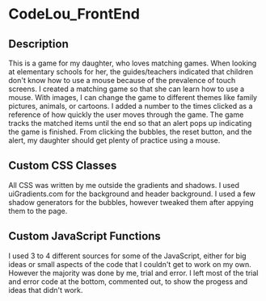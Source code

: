 # CodeLou_FrontEnd

## Description

This is a game for my daughter, who loves matching games. When looking at elementary schools for her, the guides/teachers indicated that children don't know how to use a mouse because of the prevalence of touch screens. I created a matching game so that she can learn how to use a mouse. With images, I can change the game to different themes like family pictures, animals, or cartoons. I added a number to the times clicked as a reference of how quickly the user moves through the game. The game tracks the matched items until the end so that an alert pops up indicating the game is finished. From clicking the bubbles, the reset button, and the alert, my daughter should get plenty of practice using a mouse.

## Custom CSS Classes

All CSS was written by me outside the gradients and shadows. I used uiGradients.com for the background and header background. I used a few shadow generators for the bubbles, however tweaked them after appying them to the page.

## Custom JavaScript Functions

I used 3 to 4 different sources for some of the JavaScript, either for big ideas or small aspects of the code that I couldn't get to work on my own. However the majority was done by me, trial and error. I left most of the trial and error code at the bottom, commented out, to show the progess and ideas that didn't work.


